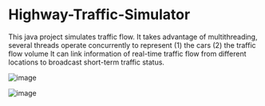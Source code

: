 # Highway-Traffic-Simulator
This java project simulates traffic flow. It takes advantage of multithreading, several threads operate concurrently to represent 
(1) the cars
(2) the  traffic flow volume 
It can link information of real-time traffic flow from different locations to broadcast short-term traffic status.

![image](https://user-images.githubusercontent.com/116712554/210138482-537492f5-1e48-4068-b46a-e9a9b331f583.png)

![image](https://user-images.githubusercontent.com/116712554/210138497-e41a87f5-2cd4-4e2b-9817-9081124c3a50.png)

